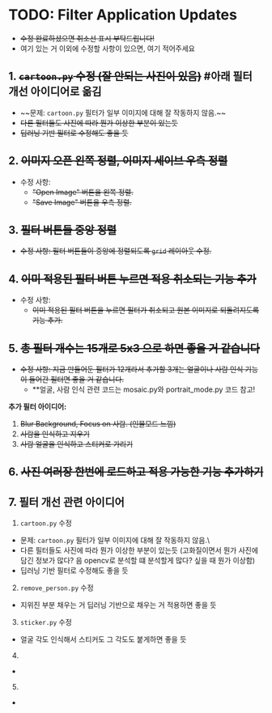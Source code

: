 # TODO: Filter Application Updates
* ~~수정 완료하셨으면 취소선 표시 부탁드립니다!~~
* 여기 있는 거 이외에 수정할 사항이 있으면, 여기 적어주세요

## 1. ~~**`cartoon.py` 수정 (잘 안되는 사진이 있음)**~~ #아래 필터 개선 아이디어로 옮김
- ~~문제: `cartoon.py` 필터가 일부 이미지에 대해 잘 작동하지 않음.\~~
- ~~다른 필터들도 사진에 따라 뭔가 이상한 부분이 있는듯~~
- ~~딥러닝 기반 필터로 수정해도 좋을 듯~~

## 2. ~~**이미지 오픈 왼쪽 정렬, 이미지 세이브 우측 정렬**~~
- 수정 사항: 
  - ~~"Open Image" 버튼을 왼쪽 정렬.~~
  - ~~"Save Image" 버튼을 우측 정렬.~~

## 3. ~~**필터 버튼들 중앙 정렬**~~
- ~~수정 사항: 필터 버튼들이 중앙에 정렬되도록 `grid` 레이아웃 수정.~~

## 4. ~~**이미 적용된 필터 버튼 누르면 적용 취소되는 기능 추가**~~
- 수정 사항: 
  - ~~이미 적용된 필터 버튼을 누르면 필터가 취소되고 원본 이미지로 되돌려지도록 기능 추가.~~

## 5. ~~**총 필터 개수는 15개로 5x3 으로 하면 좋을 거 같습니다**~~
- ~~수정 사항: 지금 만들어둔 필터가 12개라서 추가할 3개는 얼굴이나 사람 인식 기능이 들어간 필터면 좋을 거 같습니다.~~
  - **얼굴, 사람 인식 관련 코드는 mosaic.py와 portrait_mode.py 코드 참고!

**추가 필터 아이디어:**
1. ~~Blur Background, Focus on 사람. (인물모드 느낌)~~
2. ~~사람을 인식하고 지우기~~
3. ~~사람 얼굴을 인식하고 스티커로 가리기~~

## 6. ~~**사진 여러장 한번에 로드하고 적용 가능한 기능 추가하기**~~

## 7. 필터 개선 관련 아이디어
1. `cartoon.py` 수정
- 문제: `cartoon.py` 필터가 일부 이미지에 대해 잘 작동하지 않음.\
- 다른 필터들도 사진에 따라 뭔가 이상한 부분이 있는듯 (고화질이면서 뭔가 사진에 담긴 정보가 많다? 음 opencv로 분석할 떄 분석할게 많다? 싶을 때 뭔가 이상함)
- 딥러닝 기반 필터로 수정해도 좋을 듯

2. `remove_person.py` 수정
- 지위진 부분 채우는 거 딥러닝 기반으로 채우는 거 적용하면 좋을 듯

3. `sticker.py` 수정
- 얼굴 각도 인식해서 스티커도 그 각도도 붙게하면 좋을 듯

4.
-

5. 
-